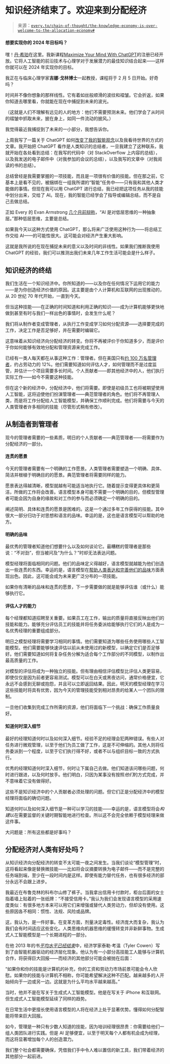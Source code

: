 <!--yml

类别：未分类

日期：2024 年 05 月 27 日 14:57:49

-->

# 知识经济结束了。欢迎来到分配经济

> 来源：[`every.to/chain-of-thought/the-knowledge-economy-is-over-welcome-to-the-allocation-economy#`](https://every.to/chain-of-thought/the-knowledge-economy-is-over-welcome-to-the-allocation-economy#)

#### 想要实现你的 2024 年目标吗？

嘿！[丹·希珀](https://twitter.com/danshipper)在这里。我新课程[Maximize Your Mind With ChatGPT](https://www.maxyourmind.xyz/)的注册已经开放。它将人工智能的前沿技术与心理学对于发展潜力的最佳知识结合起来——这样你就可以在 2024 年实现你的目标。

我正在与临床心理学家**吉娜·戈林博士**一起教授，课程将于 2 月 5 日开始。好奇吗？

时间并不像你想象的那样线性。它有着如丝般顺滑的波纹和褶皱。它会折返，如果你知道去哪里看，你就能在现在中捕捉到未来的波光。

（这就是人们不理解有远见的人的地方：他们不需要预测未来。他们学会了从时间的褶皱中抓取未来，披在身上，如同一件流动的披风。）

我觉得最近我捕捉到了未来的一小部分，我想告诉你。

上周我写了一篇关于 ChatGPT 如何[改变了我的智能观念](https://every.to/chain-of-thought/chatgpt-and-the-future-of-the-human-mind)以及我看待世界的方式的文章。我开始把 ChatGPT 看作是人类知识的总结者，一旦我建立了这种联系，我就开始在各处看到总结：在我写的代码中（对 StackOverflow 上内容的总结），以及我发送的电子邮件中（对我参加的会议的总结），以及我写的文章中（对我阅读的书的总结）。

总结曾经是我需要掌握的一项技能，而且是一项很有价值的技能。但在那之前，它基本上是看不见的，被捆绑在一组我所谓的“智能”任务中——只有我和其他人类才能做的事情。但现在我可以用 ChatGPT 进行总结，我已经把这项任务从我的技能中划分出来，交给了 AI。现在，我的智能已经学会了指导或编辑总结，而不是自己去做总结。

正如 Every 的 Evan Armstrong [几个月前辩称](https://every.to/napkin-math/ai-can-construct-a-trading-strategy-now)，“AI 是对低层思维的一种抽象层。”那种低层思维，主要是总结。

如果我今天以这种方式使用 ChatGPT，那么将来广泛使用这种行为——将总结工作交给 AI——的可能性很大。这可能会对经济产生重大影响。

这就是我所说的在现在捕捉未来的意义以及时间的非线性。如果我们推断我使用 ChatGPT 的经验，我们可以推测出我们未来几年工作生活可能会是什么样子。

## 知识经济的终结

我们生活在一个知识经济中。你所知道的——以及你在任何情况下运用它的能力——是为你创造经济价值的原因。这主要是由个人计算机和互联网的出现推动的，从 20 世纪 70 年代开始，一直到今天。

但当这种技能——在正确的时间知道和利用正确的知识——成为计算机能够更快地做到甚至有时与我们一样出色的事情时，会发生什么呢？

我们将从制作者变成管理者，从执行工作变成学习如何分配资源——选择要完成的工作，决定工作是否足够好，并在需要时编辑它。

这意味着从知识经济向分配经济的转变。你将不再被评价于你知道多少，而是评价于你如何能够有效地分配和管理资源来完成工作。

已经有一类人每天都在从事这种工作：管理者。但在美国只有[约 100 万名管理者](https://www.zippia.com/manager-jobs/demographics/)，约占劳动力的 12%。他们需要知道如何评估人才，如何管理而不是过度监管，并估计一个项目需要多长时间。个人贡献者——即其他经济中的人，他们执行实际工作——如今不需要这种技能。

但在这个新的经济中，分配经济中，他们将需要。即使是初级员工也将被期望使用人工智能，这将迫使他们扮演管理者——典范管理者的角色。他们将不再管理人类，而是将工作分配给人工智能模型，并确保工作顺利完成。他们将需要与今天的人类管理者许多相同的技能（尽管形式稍有修改）。

## 从制造者到管理者

现今的管理者需要的一些素质，明日的个人贡献者——典范管理者——将需要作为分配经济的一部分。

#### **连贯的愿景**

今天的管理者需要有一个明确的工作愿景。人类管理者需要塑造一个明确、具体、简洁并根植于明确目的的愿景。典范管理者将需要同样的能力。

愿景表达得越清晰，模型就越有可能适当地执行它。随着提示变得更具体和更简洁，所做的工作将会改善。语言模型本身可能不需要一个明确的目的，但模型管理者可能会因为自身的缘故和对工作的参与而必须确定一个明确的目的。

阐述简明、具体和连贯的愿景是困难的。这是一个通过多年工作获得的技能。其中很大一部分归功于对思想和语言的品味。幸运的是，这也是语言模型可以帮助的地方。

#### **明确的品味**

最优秀的管理者知道他们想要什么以及如何谈论它。最糟糕的管理者是那些说：“不对劲”，但当被问及“为什么？”时却无法表达问题。

模型经理将面临相同的问题。他们的品味定义得越好，语言模型就越能为他们创造出一些连贯的东西。幸运的是，语言模型在[帮助人类表达和完善他们的品味](https://every.to/chain-of-thought/what-i-do-when-i-can-t-sleep)方面表现出色。因此，这可能会成为未来更广泛分布的一项技能。

如果你有清晰的品味和连贯的愿景，下一步需要做的就是能够评估谁（或什么）能够执行它。

#### **评估人才的能力**

每个经理都知道招聘至关重要。如果员工在工作，输出的质量将直接反映出他们的技能和能力。能够充分评估员工的技能并将任务委派给能够执行它们的人是成为一名优秀经理的重要组成部分。

明日之模型经理将需要学习相同的事情。他们需要知道为哪些任务使用哪些人工智能模型。他们需要能够快速评估以前从未使用过的新模型，以确定它们是否足够好。他们需要知道如何将复杂任务分解为适合每个工作部分的不同模型，以制作出最高质量的工作。

对模型的评估将成为一种独立的技能。但有理由相信评估模型比评估人类更容易，即使仅仅是因为前者更容易测试。模型可以在白天或黑夜访问，通常价格便宜，它永远不会感到无聊或抱怨，并且可以立即返回结果。因此，明天的模型经理在学习这些技能时将具有优势，因为今天的管理技能受到相对昂贵的给某人一个团队的限制。

一旦他们收集到完成工作所需的资源，他们将面临下一个挑战：确保工作质量良好。

#### **知道何时深入细节**

最好的经理知道何时以及如何深入细节。经验不足的经理会犯两种错误。有些人对任务进行微观管理，以至于他们为员工做了工作，这是不可伸缩的。其他人则将任务委派到一个程度，以至于它们执行得不好，或者不以与组织目标一致的方式执行。

优秀的经理知道何时深入细节，何时让下属自己去做。他们知道该问哪些问题，何时进行跟进，以及何时放手。他们明白，只因为某事没有按照*他们*的方式完成，并不意味着它没有做得好。

这些不是知识经济中的个人贡献者必须处理的问题。但它们正是分配经济中的模型经理将面临的确切问题。

知道何时以及如何深入细节是一种可以学习的技能——幸运的是，语言模型将会*构建*以在需要监督的关键时期智能地进行检查。所以这不会完全依赖于模型经理来做这件事。

大问题是：所有这些都是好事吗？

## 分配经济对人类有好处吗？

从知识经济向分配经济的转变不太可能一夜之间发生。当我们谈论“模型管理”时，这将看起来像是替换微技能——比如将会议摘要转换为电子邮件——而不是完整的任务端到端，至少在一段时间内是这样。即使有能力替代任务，也有很多经济的部分永远不会跟上进步。

我最近在布鲁克林的科布尔山修了裤子。当我拿出信用卡付款时，柜台后面的女士指着墙上贴着的一张纸牌：“不接受信用卡。”我认为我们会发现语言模型的采用速度类似：有很多地方本来可以用它们来增强或替代人类劳动力，但却没有使用。这些原因各不相同：惯性、法规、风险或品牌。

这，我认为，是一件好事。在变革方面，剂量决定毒性。经济庞大而复杂，我认为我们会有时间适应这些变化。人类思维向机器思维的缓慢转变并非新鲜事物。生成式人工智能模型是一个长期进程的一部分。

在他 2013 年的书[*平均水平已经结束*](https://www.amazon.com/Average-Over-Powering-America-Stagnation/dp/0525953736)中，经济学家泰勒·考温（Tyler Cowen）写到了由智能机器驱动的经济层化现象。他认为有一小部分高技能工人能够与计算机合作，将获得巨大回报——而经济的其他部分可能会被抛在后面：

“如果你和你的技能是计算机的补充，你的工资和劳动力市场前景可能会令人欣慰。如果你的技能与计算机不相称，你可能希望解决这种不匹配。越来越多的人开始倾向于一边或另一边。这就是为什么平均水平越来越高。”

当时，他并不是在写关于生成式人工智能模型。他是在写关于 iPhone 和互联网。但生成式人工智能模型延续了同样的趋势。

在日常生活中更擅长使用语言模型的人将在经济上处于显著优势。懂得如何分配智能将带来巨大回报。

如今，管理是一种只有少数人知道的技能，因为培训经理很昂贵：你需要给他们一组人类团队进行实践。但是 AI 足够便宜，以至于明天每个人都有机会成为经理，而这将显著增加每个人的创造潜力。

我们整个社会都需要确保，凭借我们手中令人难以置信的新工具，我们带着经济的其他部分一起前进。
